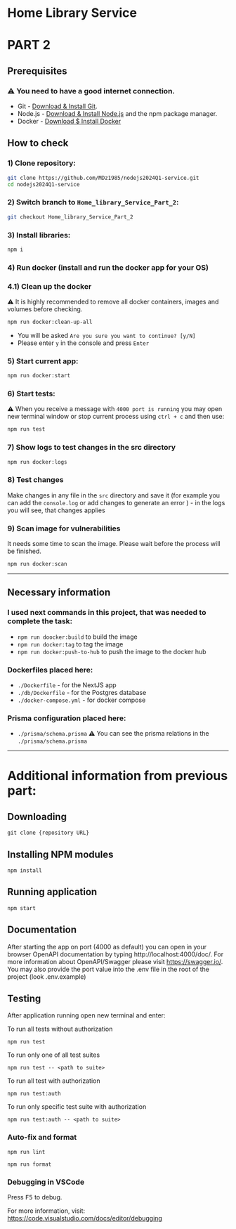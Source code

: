 # Home Library Service

# PART 2

## Prerequisites

### ⚠️ You need to have a good internet connection.

- Git - [Download & Install Git](https://git-scm.com/downloads).
- Node.js - [Download & Install Node.js](https://nodejs.org/en/download/) and the npm package manager.
- Docker - [Download $ Install Docker](https://www.docker.com/products/docker-desktop/)

## How to check

### 1) Clone repository: 
```bash 
git clone https://github.com/MDz1985/nodejs2024Q1-service.git
cd nodejs2024Q1-service
```

### 2) Switch branch to `Home_library_Service_Part_2`:
```bash
git checkout Home_library_Service_Part_2
```
### 3) Install libraries:
```bash
npm i
```
### 4) Run docker (install and run the docker app for your OS)
### 4.1) Clean up the docker 
⚠️ It is highly recommended to remove all docker containers, images and volumes before checking.
```bash
npm run docker:clean-up-all
```
- You will be asked `Are you sure you want to continue? [y/N]`
- Please enter `y` in the console and press `Enter`
### 5) Start current app:
```bash
npm run docker:start
```
### 6) Start tests:
⚠️ When you receive a message with `4000 port is running` you may open new terminal window or stop current process using `ctrl + c` and 
then use:  
```bash
npm run test
```
### 7) Show logs to test changes in the src directory
```bash
npm run docker:logs
```
### 8) Test changes 
   Make changes in any file in the `src` directory and save it (for example you can add the `console.log` or add changes to generate an 
   error ) - in the logs you will see, that changes applies 

### 9) Scan image for vulnerabilities
It needs some time to scan the image. Please wait before the process will be finished.
```bash
npm run docker:scan
```
___
## Necessary information

### I used next commands in this project, that was needed to complete the task:
- ```npm run doocker:build``` to build the image
- ```npm run docker:tag``` to tag the image
- ```npm run docker:push-to-hub``` to push the image to the docker hub

### Dockerfiles placed here:
- `./Dockerfile` - for the NextJS app
- `./db/Dockerfile` - for the Postgres database
- `./docker-compose.yml` - for docker compose

### Prisma configuration placed here:
- `./prisma/schema.prisma`
⚠️ You can see the prisma relations in the `./prisma/schema.prisma`
___

# Additional information from previous part: 

## Downloading

```
git clone {repository URL}
```

## Installing NPM modules

```
npm install
```

## Running application

```
npm start
```


## Documentation

After starting the app on port (4000 as default) you can open
in your browser OpenAPI documentation by typing http://localhost:4000/doc/.
For more information about OpenAPI/Swagger please visit https://swagger.io/.
You may also provide the port value into the .env file in the root of the project (look .env.example)

## Testing

After application running open new terminal and enter:

To run all tests without authorization

```
npm run test
```

To run only one of all test suites

```
npm run test -- <path to suite>
```

To run all test with authorization

```
npm run test:auth
```

To run only specific test suite with authorization

```
npm run test:auth -- <path to suite>
```

### Auto-fix and format

```
npm run lint
```

```
npm run format
```

### Debugging in VSCode

Press <kbd>F5</kbd> to debug.

For more information, visit: https://code.visualstudio.com/docs/editor/debugging
